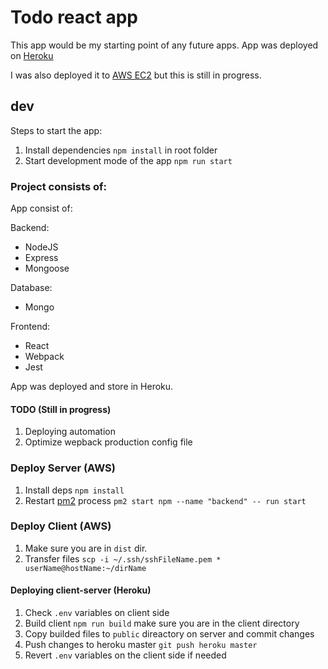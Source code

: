 # Todo react app

This app would be my starting point of any future apps. App was deployed on [Heroku](https://todo-app-mern-pawel-stanecki.herokuapp.com)

I was also deployed it to [AWS EC2](http://ec2-18-216-56-193.us-east-2.compute.amazonaws.com) but this is still in progress.

## dev

Steps to start the app:

1. Install dependencies `npm install` in root folder
2. Start development mode of the app `npm run start`

### Project consists of:

App consist of:

Backend:

- NodeJS
- Express
- Mongoose

Database:

- Mongo

Frontend:

- React
- Webpack
- Jest

App was deployed and store in Heroku.

#### TODO (Still in progress)

1. Deploying automation
2. Optimize wepback production config file

### Deploy Server (AWS)

1. Install deps `npm install`
2. Restart [pm2](http://pm2.keymetrics.io/docs/usage/quick-start/) process `pm2 start npm --name "backend" -- run start`

### Deploy Client (AWS)

1. Make sure you are in `dist` dir.
2. Transfer files `scp -i ~/.ssh/sshFileName.pem * userName@hostName:~/dirName`

#### Deploying client-server (Heroku)

1. Check `.env` variables on client side
2. Build client `npm run build` make sure you are in the client directory
3. Copy builded files to `public` direactory on server and commit changes
4. Push changes to heroku master `git push heroku master`
5. Revert `.env` variables on the client side if needed
